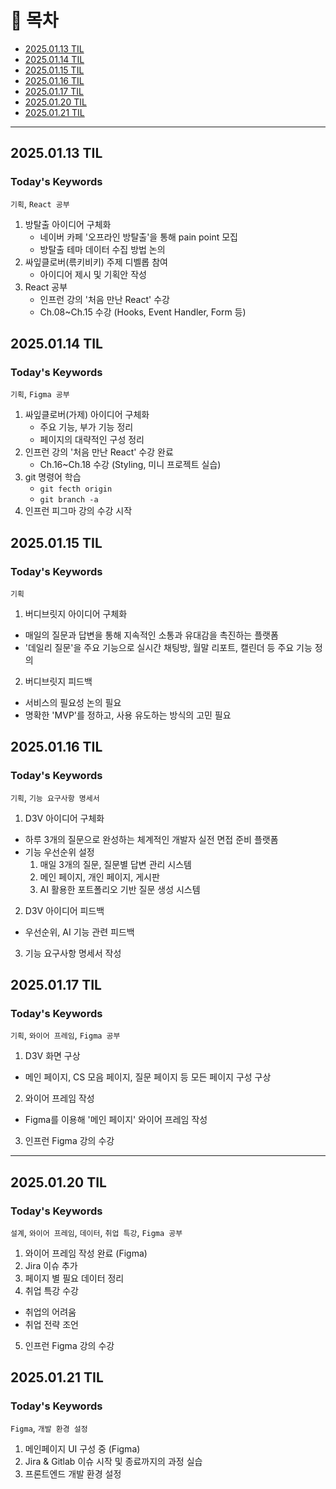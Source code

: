 # 📌 목차

- [2025.01.13 TIL](#20250113-til)
- [2025.01.14 TIL](#20250114-til)
- [2025.01.15 TIL](#20250115-til)
- [2025.01.16 TIL](#20250116-til)
- [2025.01.17 TIL](#20250117-til)
- [2025.01.20 TIL](#20250120-til)
- [2025.01.21 TIL](#20250121-til)

---

## 2025.01.13 TIL

### Today's Keywords
`기획`, `React 공부`

1. 방탈출 아이디어 구체화
   - 네이버 카페 '오프라인 방탈출'을 통해 pain point 모집
   - 방탈출 테마 데이터 수집 방법 논의
2. 싸잎클로버(륶키비키) 주제 디벨롭 참여
   - 아이디어 제시 및 기획안 작성
3. React 공부
   - 인프런 강의 '처음 만난 React' 수강
   - Ch.08~Ch.15 수강 (Hooks, Event Handler, Form 등)

## 2025.01.14 TIL

### Today's Keywords
`기획`, `Figma 공부`

1. 싸잎클로버(가제) 아이디어 구체화
   - 주요 기능, 부가 기능 정리
   - 페이지의 대략적인 구성 정리
2. 인프런 강의 '처음 만난 React' 수강 완료
   - Ch.16~Ch.18 수강 (Styling, 미니 프로젝트 실습)
3. git 명령어 학습
   - `git fecth origin`
   - `git branch -a`
4. 인프런 피그마 강의 수강 시작

## 2025.01.15 TIL
### Today's Keywords
`기획`
1. 버디브릿지 아이디어 구체화
  - 매일의 질문과 답변을 통해 지속적인 소통과 유대감을 촉진하는 플랫폼
  - '데일리 질문'을 주요 기능으로 실시간 채팅방, 월말 리포트, 캘린더 등 주요 기능 정의
2. 버디브릿지 피드백
  - 서비스의 필요성 논의 필요
  - 명확한 'MVP'를 정하고, 사용 유도하는 방식의 고민 필요

## 2025.01.16 TIL
### Today's Keywords
`기획`, `기능 요구사항 명세서`
1. D3V 아이디어 구체화
  - 하루 3개의 질문으로 완성하는 체계적인 개발자 실전 면접 준비 플랫폼
  - 기능 우선순위 설정
    1. 매일 3개의 질문, 질문별 답변 관리 시스템
    2. 메인 페이지, 개인 페이지, 게시판
    3. AI 활용한 포트폴리오 기반 질문 생성 시스템
2. D3V 아이디어 피드백 
  - 우선순위, AI 기능 관련 피드백
3. 기능 요구사항 명세서 작성

## 2025.01.17 TIL
### Today's Keywords
`기획`, `와이어 프레임`, `Figma 공부`
1. D3V 화면 구상
  - 메인 페이지, CS 모음 페이지, 질문 페이지 등 모든 페이지 구성 구상
2. 와이어 프레임 작성
  - Figma를 이용해 '메인 페이지' 와이어 프레임 작성
3. 인프런 Figma 강의 수강
---
## 2025.01.20 TIL
### Today's Keywords
`설계`, `와이어 프레임`, `데이터`, `취업 특강`, `Figma 공부`
1. 와이어 프레임 작성 완료 (Figma)
2. Jira 이슈 추가
3. 페이지 별 필요 데이터 정리
4. 취업 특강 수강
  - 취업의 어려움
  - 취업 전략 조언
5. 인프런 Figma 강의 수강

## 2025.01.21 TIL
### Today's Keywords
`Figma`, `개발 환경 설정`
1. 메인페이지 UI 구성 중 (Figma)
2. Jira & Gitlab 이슈 시작 및 종료까지의 과정 실습
3. 프론트엔드 개발 환경 설정